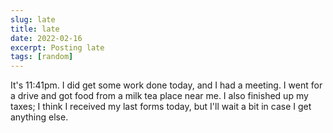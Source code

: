```yaml
---
slug: late
title: late
date: 2022-02-16
excerpt: Posting late
tags: [random]
---
```


It's 11:41pm. I did get some work done today, and I had a meeting. I went for a drive and got food from a milk tea place near me. I also finished up my taxes; I think I received my last forms today, but I'll wait a bit in case I get anything else.
